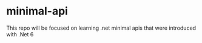 # minimal-api
This repo will be focused on learning .net minimal apis that were introduced with .Net 6
